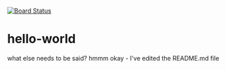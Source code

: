 [![Board Status](https://dev.azure.com/MBG-ICST-APPMOD/4d274640-ba94-4a20-aa75-691eef143158/0c30043f-08c6-4a68-91af-064731eb5615/_apis/work/boardbadge/d41978a5-fc88-41e7-b268-70be054cb412)](https://dev.azure.com/MBG-ICST-APPMOD/4d274640-ba94-4a20-aa75-691eef143158/_boards/board/t/0c30043f-08c6-4a68-91af-064731eb5615/Microsoft.RequirementCategory)
# hello-world
what else needs to be said?
hmmm
okay - I've edited the README.md file
